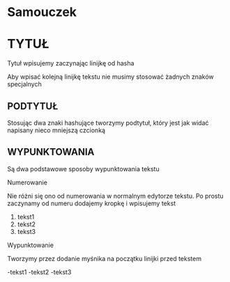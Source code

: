 Samouczek
=========

# TYTUŁ

Tytuł wpisujemy zaczynając linijkę od hasha

Aby wpisać kolejną linijkę tekstu nie musimy stosować żadnych znaków specjalnych

## PODTYTUŁ

Stosując dwa znaki hashujące tworzymy podtytuł, który jest jak widać napisany nieco mniejszą czcionką

## WYPUNKTOWANIA

Są dwa podstawowe sposoby wypunktowania tekstu

Numerowanie

Nie różni się ono od numerowania w normalnym edytorze tekstu. Po prostu zaczynamy od numeru dodajemy kropkę i wpisujemy tekst

1. tekst1
2. tekst2
3. tekst3

Wypunktowanie 

Tworzymy przez dodanie myśnika na początku linijki przed tekstem

-tekst1
-tekst2
-tekst3






